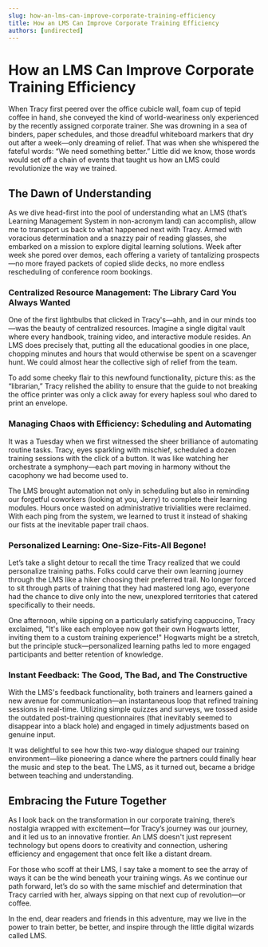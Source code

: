 ```yaml
---
slug: how-an-lms-can-improve-corporate-training-efficiency
title: How an LMS Can Improve Corporate Training Efficiency
authors: [undirected]
---
```



# How an LMS Can Improve Corporate Training Efficiency

When Tracy first peered over the office cubicle wall, foam cup of tepid coffee in hand, she conveyed the kind of world-weariness only experienced by the recently assigned corporate trainer. She was drowning in a sea of binders, paper schedules, and those dreadful whiteboard markers that dry out after a week—only dreaming of relief. That was when she whispered the fateful words: “We need something better.” Little did we know, those words would set off a chain of events that taught us how an LMS could revolutionize the way we trained.

## The Dawn of Understanding

As we dive head-first into the pool of understanding what an LMS (that’s Learning Management System in non-acronym land) can accomplish, allow me to transport us back to what happened next with Tracy. Armed with voracious determination and a snazzy pair of reading glasses, she embarked on a mission to explore digital learning solutions. Week after week she pored over demos, each offering a variety of tantalizing prospects—no more frayed packets of copied slide decks, no more endless rescheduling of conference room bookings.

### Centralized Resource Management: The Library Card You Always Wanted

One of the first lightbulbs that clicked in Tracy's—ahh, and in our minds too—was the beauty of centralized resources. Imagine a single digital vault where every handbook, training video, and interactive module resides. An LMS does precisely that, putting all the educational goodies in one place, chopping minutes and hours that would otherwise be spent on a scavenger hunt. We could almost hear the collective sigh of relief from the team.

To add some cheeky flair to this newfound functionality, picture this: as the “librarian,” Tracy relished the ability to ensure that the guide to not breaking the office printer was only a click away for every hapless soul who dared to print an envelope.

### Managing Chaos with Efficiency: Scheduling and Automating

It was a Tuesday when we first witnessed the sheer brilliance of automating routine tasks. Tracy, eyes sparkling with mischief, scheduled a dozen training sessions with the click of a button. It was like watching her orchestrate a symphony—each part moving in harmony without the cacophony we had become used to.

The LMS brought automation not only in scheduling but also in reminding our forgetful coworkers (looking at you, Jerry) to complete their learning modules. Hours once wasted on administrative trivialities were reclaimed. With each ping from the system, we learned to trust it instead of shaking our fists at the inevitable paper trail chaos.

### Personalized Learning: One-Size-Fits-All Begone!

Let’s take a slight detour to recall the time Tracy realized that we could personalize training paths. Folks could carve their own learning journey through the LMS like a hiker choosing their preferred trail. No longer forced to sit through parts of training that they had mastered long ago, everyone had the chance to dive only into the new, unexplored territories that catered specifically to their needs.

One afternoon, while sipping on a particularly satisfying cappuccino, Tracy exclaimed, "It's like each employee now got their own Hogwarts letter, inviting them to a custom training experience!" Hogwarts might be a stretch, but the principle stuck—personalized learning paths led to more engaged participants and better retention of knowledge.

### Instant Feedback: The Good, The Bad, and The Constructive

With the LMS's feedback functionality, both trainers and learners gained a new avenue for communication—an instantaneous loop that refined training sessions in real-time. Utilizing simple quizzes and surveys, we tossed aside the outdated post-training questionnaires (that inevitably seemed to disappear into a black hole) and engaged in timely adjustments based on genuine input.

It was delightful to see how this two-way dialogue shaped our training environment—like pioneering a dance where the partners could finally hear the music and step to the beat. The LMS, as it turned out, became a bridge between teaching and understanding.

## Embracing the Future Together

As I look back on the transformation in our corporate training, there’s nostalgia wrapped with excitement—for Tracy’s journey was our journey, and it led us to an innovative frontier. An LMS doesn't just represent technology but opens doors to creativity and connection, ushering efficiency and engagement that once felt like a distant dream.

For those who scoff at their LMS, I say take a moment to see the array of ways it can be the wind beneath your training wings. As we continue our path forward, let’s do so with the same mischief and determination that Tracy carried with her, always sipping on that next cup of revolution—or coffee.

In the end, dear readers and friends in this adventure, may we live in the power to train better, be better, and inspire through the little digital wizards called LMS.